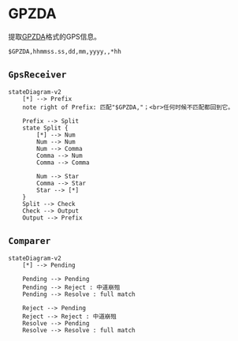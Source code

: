 # GPZDA

提取[GPZDA](https://docs.novatel.com/OEM7/Content/Logs/GPZDA.htm)格式的GPS信息。

```
$GPZDA,hhmmss.ss,dd,mm,yyyy,,*hh
```

## `GpsReceiver`

```mermaid
stateDiagram-v2
    [*] --> Prefix
    note right of Prefix: 匹配"$GPZDA,"；<br>任何时候不匹配都回到它。
    
    Prefix --> Split
    state Split {
        [*] --> Num
        Num --> Num
        Num --> Comma
        Comma --> Num
        Comma --> Comma

        Num --> Star
        Comma --> Star
        Star --> [*]
    }
    Split --> Check
    Check --> Output
    Output --> Prefix
```

## `Comparer`

```mermaid
stateDiagram-v2
    [*] --> Pending
    
    Pending --> Pending
    Pending --> Reject : 中道崩殂
    Pending --> Resolve : full match
    
    Reject --> Pending
    Reject --> Reject : 中道崩殂
    Resolve --> Pending
    Resolve --> Resolve : full match
```


